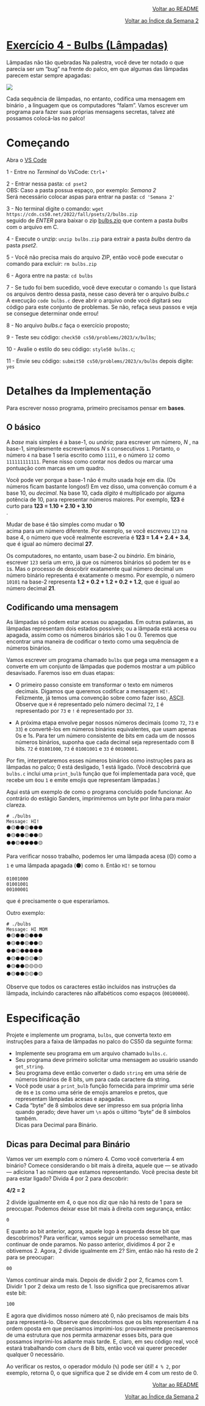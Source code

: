 <p align="right">
   <a href="https://patyfil.github.io/cs50-cc50-harvard/">Voltar ao README</a>
</p>
<p align="right">
   <a href="https://patyfil.github.io/cs50-cc50-harvard/2-Arrays.html">Voltar ao Índice da Semana 2</a>
</p>

# [Exercício 4 - Bulbs (Lâmpadas)](https://cs50.harvard.edu/x/2023/psets/2/bulbs/)  

Lâmpadas não tão quebradas
Na palestra, você deve ter notado o que parecia ser um “bug” na frente do palco, em que algumas das lâmpadas parecem estar sempre apagadas:

<img src="../assets/binary_bulbs.jpg" />  

Cada sequência de lâmpadas, no entanto, codifica uma mensagem em binário , a linguagem que os computadores “falam”. Vamos escrever um programa para fazer suas próprias mensagens secretas, talvez até possamos colocá-las no palco!  

# Começando  

Abra o [VS Code](https://code.cs50.io/)

1 - Entre no *Terminal* do VsCode: `Ctrl`+`'`  

2 - Entrar nessa pasta: `cd pset2`  
OBS: Caso a pasta possua espaço, por exemplo: *Semana 2*  
Será necessário colocar aspas para entrar na pasta: `cd 'Semana 2'` 

3 - No terminal digite o comando: `wget https://cdn.cs50.net/2022/fall/psets/2/bulbs.zip`  
seguido de *ENTER* para baixar o zip [bulbs.zip](../assets/ArquivosZips/semana2/bulbs.zip) que contem a pasta *bulbs* com o arquivo em C.  

4 - Execute o unzip: `unzip bulbs.zip` para extrair a pasta *bulbs* dentro da pasta *pset2*.  

5 - Você não precisa mais do arquivo ZIP, então você pode executar o comando para excluir: `rm bulbs.zip`  

6 - Agora entre na pasta: `cd bulbs`  

7 - Se tudo foi bem sucedido, você deve executar o comando `ls` que listará os arquivos dentro dessa pasta, nesse caso deverá ter o arquivo *bulbs.c*  
A execução `code bulbs.c` deve abrir o arquivo onde você digitará seu código para este conjunto de problemas. Se não, refaça seus passos e veja se consegue determinar onde errou!  

8 - No arquivo *bulbs.c* faça o exercício proposto;

9 - Teste seu código: `check50 cs50/problems/2023/x/bulbs`;  

10 - Avalie o estilo do seu código: `style50 bulbs.c`;  

11 - Envie seu código: `submit50 cs50/problems/2023/x/bulbs` depois digite: `yes`  


# Detalhes da Implementação  

Para escrever nosso programa, primeiro precisamos pensar em **bases**.  

## O básico

A *base* mais simples é a base-1, ou *unária*; para escrever um número, *N* , na base-1, simplesmente escreveríamos *N* s consecutivos `1`. Portanto, o número `4` na base 1 seria escrito como `1111`, e o número `12` como `111111111111`. Pense nisso como contar nos dedos ou marcar uma pontuação com marcas em um quadro.  

Você pode ver porque a base-1 não é muito usada hoje em dia. (Os números ficam bastante longos!) Em vez disso, uma convenção comum é a base 10, ou *decimal*. Na base 10, cada *dígito* é multiplicado por alguma potência de 10, para representar números maiores. Por exemplo, **123** é curto para **123 = 1.10 + 2.10 + 3.10**  
.

Mudar de base é tão simples como mudar o **10**  
acima para um número diferente. Por exemplo, se você escreveu `123` na base 4, o número que você realmente escreveria é **123 = 1.4 + 2.4 + 3.4**, que é igual ao número decimal **27**.  

Os computadores, no entanto, usam base-2 ou *binário*. Em binário, escrever `123` seria um erro, já que os números binários só podem ter `0`s e `1`s. Mas o processo de descobrir exatamente qual número decimal um número binário representa é exatamente o mesmo. Por exemplo, o número `10101` na base-2 representa **1.2 + 0.2 + 1.2 + 0.2 + 1.2**, que é igual ao número decimal **21**.

## Codificando uma mensagem
As lâmpadas só podem estar acesas ou apagadas. Em outras palavras, as lâmpadas representam dois estados possíveis; ou a lâmpada está acesa ou apagada, assim como os números binários são 1 ou 0. Teremos que encontrar uma maneira de codificar o texto como uma sequência de números binários.  

Vamos escrever um programa chamado `bulbs` que pega uma mensagem e a converte em um conjunto de lâmpadas que podemos mostrar a um público desavisado. Faremos isso em duas etapas:  

* O primeiro passo consiste em transformar o texto em números decimais. Digamos que queremos codificar a mensagem `HI!`. Felizmente, já temos uma convenção sobre como fazer isso, [ASCII](https://asciichart.com/). Observe que `H` é representado pelo número decimal `72`, `I` é representado por `73` e `!` é representado por `33`.  

* A próxima etapa envolve pegar nossos números decimais (como `72`, `73` e `33`) e convertê-los em números binários equivalentes, que usam apenas 0s e 1s. Para ter um número consistente de bits em cada um de nossos números binários, suponha que cada decimal seja representado com 8 bits. `72` é `01001000`, `73` é `01001001` e `33` é `00100001`.  

Por fim, interpretaremos esses números binários como instruções para as lâmpadas no palco; 0 está desligado, 1 está ligado. (Você descobrirá que `bulbs.c` inclui uma `print_bulb` função que foi implementada para você, que recebe um `0`ou `1` e emite emojis que representam lâmpadas.)  

Aqui está um exemplo de como o programa concluído pode funcionar. Ao contrário do estágio Sanders, imprimiremos um byte por linha para maior clareza.  

```
# ./bulbs
Message: HI!
⚫🟡⚫⚫🟡⚫⚫⚫
⚫🟡⚫⚫🟡⚫⚫🟡
⚫⚫🟡⚫⚫⚫⚫🟡
```

Para verificar nosso trabalho, podemos ler uma lâmpada acesa (🟡) como a `1` e uma lâmpada apagada (⚫) como `0`. Então `HI!` se tornou

```
01001000
01001001
00100001
```

que é precisamente o que esperaríamos.

Outro exemplo:

```
# ./bulbs
Message: HI MOM
⚫🟡⚫⚫🟡⚫⚫⚫
⚫🟡⚫⚫🟡⚫⚫🟡
⚫⚫🟡⚫⚫⚫⚫⚫
⚫🟡⚫⚫🟡🟡⚫🟡
⚫🟡⚫⚫🟡🟡🟡🟡
⚫🟡⚫⚫🟡🟡⚫🟡
```

Observe que todos os caracteres estão incluídos nas instruções da lâmpada, incluindo caracteres não alfabéticos como espaços (`00100000`).  

# Especificação
Projete e implemente um programa, `bulbs`, que converta texto em instruções para a faixa de lâmpadas no palco do CS50 da seguinte forma:  

* Implemente seu programa em um arquivo chamado `bulbs.c`.  
* Seu programa deve primeiro solicitar uma mensagem ao usuário usando `get_string`.  
* Seu programa deve então converter o dado `string` em uma série de números binários de 8 bits, um para cada caractere da string.  
* Você pode usar a `print_bulb` função fornecida para imprimir uma série de `0`s e `1`s como uma série de emojis amarelos e pretos, que representam lâmpadas acesas e apagadas.  
* Cada “byte” de 8 símbolos deve ser impresso em sua própria linha quando gerado; deve haver um `\n` após o último “byte” de 8 símbolos também.  
Dicas para Decimal para Binário.  

## Dicas para Decimal para Binário
Vamos ver um exemplo com o número 4. Como você converteria 4 em binário? Comece considerando o bit mais à direita, aquele que — se ativado — adiciona 1 ao número que estamos representando. Você precisa deste bit para estar ligado? Divida 4 por 2 para descobrir:

**4/2 = 2**

2 divide igualmente em 4, o que nos diz que não há resto de 1 para se preocupar. Podemos deixar esse bit mais à direita com segurança, então:

```
0
```

E quanto ao bit anterior, agora, aquele logo à esquerda desse bit que descobrimos? Para verificar, vamos seguir um processo semelhante, mas continuar de onde paramos. No passo anterior, dividimos 4 por 2 e obtivemos 2. Agora, 2 divide igualmente em 2? Sim, então não há resto de 2 para se preocupar:

```
00
```

Vamos continuar ainda mais. Depois de dividir 2 por 2, ficamos com 1. Dividir 1 por 2 deixa um resto de 1. Isso significa que precisaremos ativar este bit:

```
100
```

E agora que dividimos nosso número até 0, não precisamos de mais bits para representá-lo. Observe que descobrimos que os bits representam 4 na ordem oposta em que precisamos imprimi-los: provavelmente precisaremos de uma estrutura que nos permita armazenar esses bits, para que possamos imprimi-los adiante mais tarde. E, claro, em seu código real, você estará trabalhando com `char`s de 8 bits, então você vai querer preceder qualquer 0 necessário.

Ao verificar os restos, o operador módulo (`%`) pode ser útil! `4 % 2`, por exemplo, retorna 0, o que significa que 2 se divide em 4 com um resto de 0.

<p align="right">
   <a href="https://patyfil.github.io/cs50-cc50-harvard/">Voltar ao README</a>
</p>
<p align="right">
   <a href="https://patyfil.github.io/cs50-cc50-harvard/2-Arrays.html">Voltar ao Índice da Semana 2</a>
</p>
